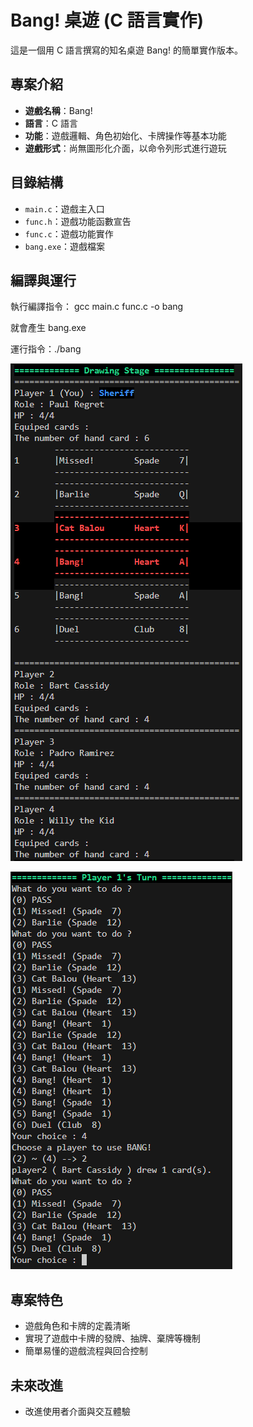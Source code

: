 # Bang! 桌遊 (C 語言實作)

這是一個用 C 語言撰寫的知名桌遊 Bang! 的簡單實作版本。

## 專案介紹

- **遊戲名稱**：Bang!
- **語言**：C 語言
- **功能**：遊戲邏輯、角色初始化、卡牌操作等基本功能
- **遊戲形式**：尚無圖形化介面，以命令列形式進行遊玩

## 目錄結構

- `main.c`：遊戲主入口
- `func.h`：遊戲功能函數宣告
- `func.c`：遊戲功能實作
- `bang.exe`：遊戲檔案

## 編譯與運行

執行編譯指令： gcc main.c func.c -o bang

就會產生 bang.exe

運行指令：./bang

![alt text](screenshot/Screenshot.png)

![alt text](screenshot/Screenshot2.png)

## 專案特色

- 遊戲角色和卡牌的定義清晰
- 實現了遊戲中卡牌的發牌、抽牌、棄牌等機制
- 簡單易懂的遊戲流程與回合控制

## 未來改進

- 改進使用者介面與交互體驗